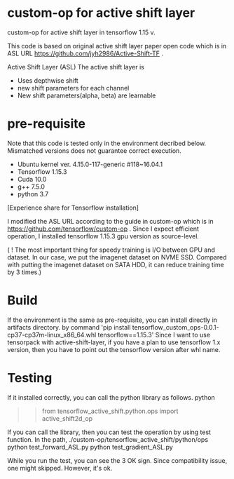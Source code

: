 # custom-op for active shift layer
custom-op for active shift layer in tensorflow 1.15 v. 

This code is based on original active shift layer paper open code which is in ASL URL https://github.com/jyh2986/Active-Shift-TF .

Active Shift Layer (ASL)
The active shift layer is
 - Uses depthwise shift
 - new shift parameters for each channel
 - New shift parameters(alpha, beta) are learnable

# pre-requisite
Note that this code is tested only in the environment decribed below. Mismatched versions does not guarantee correct execution.
 - Ubuntu kernel ver. 4.15.0-117-generic #118~16.04.1
 - Tensorflow 1.15.3
 - Cuda 10.0
 - g++ 7.5.0
 - python 3.7

[Experience share for Tensorflow installation]

I modified the ASL URL according to the guide in custom-op which is in https://github.com/tensorflow/custom-op .
Since I expect efficient operation, I installed tensorflow 1.15.3 gpu version as source-level.

( ! The most important thing for speedy training is I/O between GPU and dataset.
    In our case, we put the imagenet dataset on NVME SSD.
    Compared with putting the imagenet dataset on SATA HDD, 
    it can reduce training time by 3 times.)


# Build
If the environment is the same as pre-requisite, you can install directly in artifacts directory.
by command 'pip install tensorflow_custom_ops-0.0.1-cp37-cp37m-linux_x86_64.whl tensorflow==1.15.3'
Since I want to use tensorpack with active-shift-layer, 
if you have a plan to use tensorflow 1.x version, then you have to point out the tensorflow version after whl name.

# Testing
If it installed correctly, you can call the python library as follows.
python
>> from tensorflow_active_shift.python.ops import active_shift2d_op

If you can call the library, then you can test the operation by using test function.
In the path, 
./custom-op/tensorflow_active_shift/python/ops
 python test_forward_ASL.py
 python test_gradient_ASL.py
 
 While you run the test, you can see the 3 OK sign.
 Since compatibility issue, one might skipped.
 However, it's ok.
 

 
